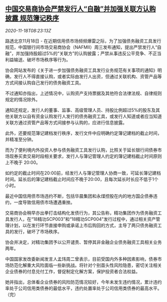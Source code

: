 <!--1605689674000-->
[中国交易商协会严禁发行人“自融”并加强关联方认购披露 规范簿记秩序](https://cn.reuters.com/article/china-nafmii-bond-regs-rules-1118-idCNKBS27Y0U2)
------

<div><i>2020-11-18T08:23:13Z</i></div><p>路透北京11月18日 - 在近期信用债市场频频爆雷之际，为了加强债务融资工具发行规范，中国银行间市场交易商协会（NAFMII）周三发布通知，提出严禁发行人“自融”，并加强持股超过5%的“关联方”的认购披露；严禁从事违反公平竞争、不正当利益输送、破坏市场秩序等行为。</p><p>协会网站发布的《关于进一步加强债务融资工具发行业务规范有关事项的通知》明确，发行人不得直接认购，或者实际由发行人出资，但通过关联机构、资管产品等方式间接认购自己发行的债务融资工具。</p><p>不过通知亦指出，上述情况中，认购资产支持票据及其他符合法律法规、自律规则规定的情况除外。</p><p>通知还规定，发行人的董事、监事、高级管理人员、持股比例超过5%的股东及其他关联方以自有资金认购发行人发行的债务融资工具，或发行人知道或者应当知道关联方通过资管产品等方式间接参与认购的，应进行信息披露。</p><p>此外，还要规范簿记建档发行秩序，发行文件中应明确约定簿记建档的截止时间，并精准至分钟。</p><p>而为了便利境内外投资人参与债务融资工具发行认购，比照关于延长银行间债券市场现券买卖交易时段相关要求，发行人与簿记管理人约定的簿记建档截止时间原则上不晚于 20:00。</p><p>如约定的截止时间在20:00前，经发行人与簿记管理人协商一致，可延长簿记建档时间。延长后的簿记建档截止时间应不晚于20:00，且每次延长时长应不低于1个小时。</p><p>最近中国信用债市场违约不断，包括华晨集团和永煤控股在内的地方国企债券违约，一度导致信用债市场遭遇重挫。</p><p>交易商协会稍早亦出拳打击结构化发债行为，其公告称，精功集团作为债务融资工具发行人，在“18精功SCP003”和“18精功SCP004”发行过程中，通过相关资产管理计划，以在发行环节直接申购或承诺上市后购回的方式，主导了两只债务融资工具的发行，破坏了市场秩序。</p><p>协会并决定，对精功集团予以公开谴责、暂停其非金融企业债务融资工具相关业务两年。</p><p>中国国家发改委新闻发言人孟玮周二曾表示，目前受国内外多种因素影响，债券市场防范化解重大风险面临一些新挑战。将针对个别苗头性风险隐患，密切关注相关企业债券的付息兑付工作，督促制定化解方案，保护投资者合法权益。</p><p>她并指出，总体看企业债券的风险防范情况较好，今年未发生违约情况，累计违约率处于公司信用类债券的最低水平，违约处置率处于公司信用类债券的最高水平。（完）</p>
